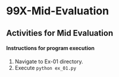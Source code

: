
# 99X-Mid-Evaluation
## Activities for Mid Evaluation

#### Instructions for program execution

  1. Navigate to Ex-01 directory.
  2. Execute `python ex_01.py`
